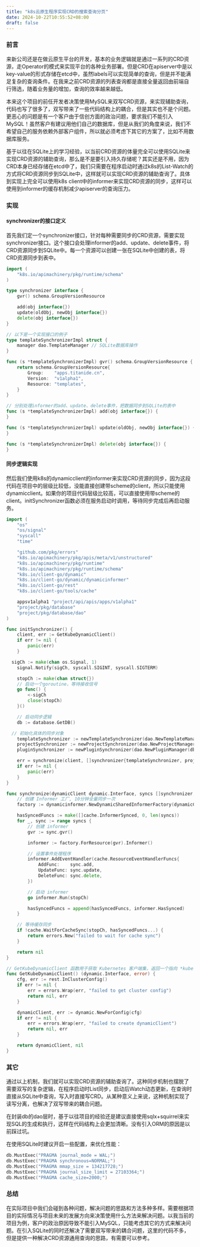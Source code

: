 ```yaml
---
title: "k8s云原生程序实现CRD的搜索查询分页"
date: 2024-10-22T10:55:52+08:00
draft: false
---
```


### 前言

来新公司还是在做云原生平台的开发，基本的业务逻辑就是通过一系列的CRD资源，走Operator的模式来实现平台的各种业务部署。但是CRD在apiserver中是以key-value的形式存储在etcd中，虽然labels可以实现简单的查询，但是并不能满足复杂的查询条件。在我来之前CRD资源的列表查询都是直接全量返回由前端自行筛选，随着业务量的增加，查询的效率越来越低。

本来这个项目的前任开发者决策使用MySQL来双写CRD资源，来实现辅助查询，代码也写了很多了，双写带来了一些代码结构上的耦合，但是其实也不是个问题。更恶心的问题是有一个客户由于信创方面的政治问题，要求我们不能引入MySQL！虽然客户有建议用他们自己的数据库，但是从我们的角度来说，我们不希望自己的服务依赖外部客户组件，所以就必须考虑下其它的方案了，比如不用数据库服务。

基于以往在SQLite上的学习经验，以当前CRD资源的体量完全可以使用SQLite来实现CRD资源的辅助查询，那么是不是要引入持久存储呢？其实还是不用，因为CRD本身已经存储在etcd中了，我们只需要在程序启动时通过k8s的List-Watch的方式将CRD资源同步到SQLite中，这样就可以实现CRD资源的辅助查询了。具体到实现上完全可以使用k8s client中的informer来实现CRD资源的同步，这样可以使用到informer的缓存机制减少apiserver的查询压力。

<!--more-->

### 实现

#### synchronizer的接口定义

首先我们定一个synchronizer接口，针对每种需要同步的CRD资源，需要实现synchronizer接口。这个接口会处理informer的add、update、delete事件，将CRD资源同步到SQLite中。每一个资源可以创建一张在SQLite中创建的表，将CRD资源同步到表中。

```go
import (
	"k8s.io/apimachinery/pkg/runtime/schema"
)

type synchronizer interface {
	gvr() schema.GroupVersionResource

	add(obj interface{})
	update(oldObj, newObj interface{})
	delete(obj interface{})
}

// 以下是一个实现接口的例子
type templateSynchronizerImpl struct {
	manager dao.TemplateManager // SQLite数据库操作
}

func (s *templateSynchronizerImpl) gvr() schema.GroupVersionResource {
	return schema.GroupVersionResource{
		Group:    "apps.titanide.cn",
		Version:  "v1alpha1",
		Resource: "templates",
	}
}

// 分别处理informer的add、update、delete事件，把数据同步到SQLite的表中
func (s *templateSynchronizerImpl) add(obj interface{}) {
}

func (s *templateSynchronizerImpl) update(oldObj, newObj interface{}) {
}

func (s *templateSynchronizerImpl) delete(obj interface{}) {
}
```

#### 同步逻辑实现

然后我们使用k8s的dynamicclient的informer来实现CRD资源的同步，因为这段代码在项目中的层级比较低，没能直接创建带scheme的client，所以只能使用dynamicclient。如果你的项目代码层级比较高，可以直接使用带scheme的client。initSynchronizer函数必须在服务启动时调用，等待同步完成后再启动服务。

```go
import (
	"os"
	"os/signal"
	"syscall"
	"time"

	"github.com/pkg/errors"
	"k8s.io/apimachinery/pkg/apis/meta/v1/unstructured"
	"k8s.io/apimachinery/pkg/runtime"
	"k8s.io/apimachinery/pkg/runtime/schema"
	"k8s.io/client-go/dynamic"
	"k8s.io/client-go/dynamic/dynamicinformer"
	"k8s.io/client-go/rest"
	"k8s.io/client-go/tools/cache"

	appsv1alpha1 "project/api/apis/apps/v1alpha1"
	"project/pkg/database"
	"project/pkg/database/dao"
)

func initSynchronizer() {
	client, err := GetKubeDynamicClient()
	if err != nil {
		panic(err)
	}

  sigCh := make(chan os.Signal, 1)
	signal.Notify(sigCh, syscall.SIGINT, syscall.SIGTERM)

	stopCh := make(chan struct{})
	// 启动一个goroutine，等待接收信号
	go func() {
		<-sigCh
		close(stopCh)
	}()

	// 启动同步逻辑
	db := database.GetDB()

  // 初始化具体的同步对象
	templateSynchronizer := newTemplateSynchronizer(dao.NewTemplateManager(db))
	projectSynchronizer := newProjectSynchronizer(dao.NewProjectManager(db))
	pluginSynchronizer := newPluginSynchronizer(dao.NewPluginManager(db))

	err = synchronize(client, []synchronizer{templateSynchronizer, projectSynchronizer, pluginSynchronizer}, stopCh)
	if err != nil {
		panic(err)
	}
}

func synchronize(dynamicClient dynamic.Interface, syncs []synchronizer, stopCh chan struct{}) error {
	// 创建 Informer 工厂, 10分钟全量同步一次
	factory := dynamicinformer.NewDynamicSharedInformerFactory(dynamicClient, time.Minute*10)

	hasSyncedFuncs := make([]cache.InformerSynced, 0, len(syncs))
	for _, sync := range syncs {
		// 创建 informer
		gvr := sync.gvr()

		informer := factory.ForResource(gvr).Informer()

		// 设置事件处理程序
		informer.AddEventHandler(cache.ResourceEventHandlerFuncs{
			AddFunc:    sync.add,
			UpdateFunc: sync.update,
			DeleteFunc: sync.delete,
		})

		// 启动 informer
		go informer.Run(stopCh)

		hasSyncedFuncs = append(hasSyncedFuncs, informer.HasSynced)
	}

	// 等待缓存同步
	if !cache.WaitForCacheSync(stopCh, hasSyncedFuncs...) {
		return errors.New("failed to wait for cache sync")
	}

	return nil
}

// GetKubeDynamicClient 函数用于获取 Kubernetes 客户端集，返回一个指向 *kubernetes.Clientset 的指针和 error 对象
func GetKubeDynamicClient() (dynamic.Interface, error) {
	cfg, err := rest.InClusterConfig()
	if err != nil {
		err = errors.Wrap(err, "failed to get cluster config")
		return nil, err
	}

	dynamicClient, err := dynamic.NewForConfig(cfg)
	if err != nil {
		err = errors.Wrap(err, "failed to create dynamicClient")
		return nil, err
	}

	return dynamicClient, nil
}
```

### 其它

通过以上机制，我们就可以实现CRD资源的辅助查询了。这种同步机制也摆脱了需要双写的复杂逻辑，在程序启动时List同步，启动后Watch动态更新，在查询时直接从SQLite中查询，写入时直接写CRD。从某种意义上来说，这种机制实现了读写分离，也解决了双写带来的耦合问题。

在封装db的dao层时，基于以往项目的经验还是建议直接使用sqlx+squirrel来实现SQL的生成和执行，这样在代码结构上会更加清晰。没有引入ORM的原因是以前踩过坑。

在使用SQLite时建议开启一些配置，来优化性能：

```go
db.MustExec("PRAGMA journal_mode = WAL;")
db.MustExec("PRAGMA synchronous=NORMAL;")
db.MustExec("PRAGMA mmap_size = 134217728;")
db.MustExec("PRAGMA journal_size_limit = 27103364;")
db.MustExec("PRAGMA cache_size=2000;")
```

### 总结

在实际项目中我们会碰到各种问题，解决问题的思路和方法多种多样。需要根据项目的实际情况与项目未来的发展方向来决策使用什么方法来解决问题。以我当前的项目为例，客户的政治原因导致不能引入MySQL，只能考虑其它的方式来解决问题。在引入SQLite的同时还解决了需要双写带来的耦合问题，这里的代码不多，但是提供一种解决CRD资源通用查询的思路，有需要可以参考。